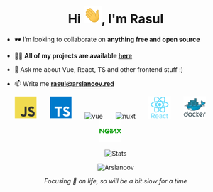 <h1 align="center">Hi <img src="https://raw.githubusercontent.com/ABSphreak/ABSphreak/master/gifs/Hi.gif" width="40px" />, I'm Rasul</h1>


- 🕶 I’m looking to collaborate on **anything free and open source**

- 👨‍💻 **All of my projects are available [here](https://github.com/Arslanoov/awesome)**

- 💬 Ask me about Vue, React, TS and other frontend stuff :)

- 📫 Write me **rasul@arslanoov.red**

<p align="center">
  <img style="margin-right: 25px" src="https://raw.githubusercontent.com/devicons/devicon/master/icons/javascript/javascript-original.svg" alt="javascript" width="50" height="50"/>
  <img style="margin-right: 25px" src="https://raw.githubusercontent.com/devicons/devicon/master/icons/typescript/typescript-original.svg" alt="typescript" width="50" height="50"/>
  <img style="margin-right: 25px" src="https://upload.wikimedia.org/wikipedia/commons/9/95/Vue.js_Logo_2.svg" alt="vue" width="50" height="50"/>
  <img style="margin-right: 25px" src="https://ru.nuxtjs.org/logos/nuxt-icon.png" alt="nuxt" width="50" height="50"/>
  <img style="margin-right: 25px" src="https://raw.githubusercontent.com/devicons/devicon/master/icons/react/react-original-wordmark.svg" alt="react" width="50" height="50"/>
  <img style="margin-right: 25px" src="https://raw.githubusercontent.com/devicons/devicon/master/icons/docker/docker-original-wordmark.svg" alt="docker" width="50" height="50"/>
  <img style="margin-right: 25px" src="https://raw.githubusercontent.com/devicons/devicon/master/icons/nginx/nginx-original.svg" alt="nginx" width="50" height="50"/>
</p>

<p align="center">
  <img src="https://github-readme-streak-stats.herokuapp.com/?user=Arslanoov&theme=slateorange&background=FFFFFF&dates=000000&hide_border=true&currStreakNum=black" alt="Stats" />
</p>

<p align="center">
    <img src="https://github-readme-stats.vercel.app/api?username=Arslanoov&include_all_commits=true&count_private=true&show_icons=true&line_height=20&theme=great-gatsby&bg_color=white&text_color=black&hide_border=true" alt="Arslanoov" />
</p>

<p align="center">
  <em>Focusing 🎯 on life, so will be a bit slow for a time</em>
</p>

